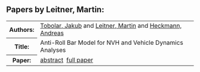 <h2>Papers by Leitner, Martin:</h2>
<!-- Begin papers -->
<table>
<tr><th>Authors:</th><td>
<a href="../authors/author_240.html">Tobolar, Jakub</a> and 
<a href="../authors/author_144.html">Leitner, Martin</a> and 
<a href="../authors/author_096.html">Heckmann, Andreas</a>
</td></tr>
<tr><th>Title:  </th><td>Anti-Roll Bar Model for NVH and Vehicle Dynamics Analyses</td></tr>
<tr><th>Paper:  </th><td><a href="../abstracts/Modelica2019abstract1D1.pdf">abstract</a>&nbsp;&nbsp;<a href="../papers/Modelica2019paper1D1.pdf">full paper</a></td></tr>
</table>
<br>
<!-- End papers -->